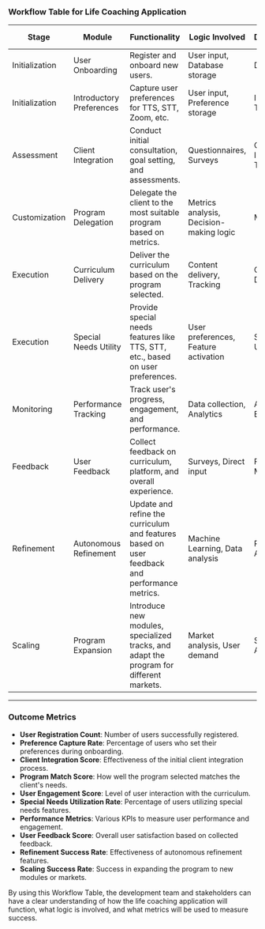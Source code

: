 ### Workflow Table for Life Coaching Application

|Stage|Module|Functionality|Logic Involved|Dependencies|Outcome Metrics|
|---|---|---|---|---|---|
|Initialization|User Onboarding|Register and onboard new users.|User input, Database storage|Database, UI|User Registration Count|
|Initialization|Introductory Preferences|Capture user preferences for TTS, STT, Zoom, etc.|User input, Preference storage|Introductory Table|Preference Capture Rate|
|Assessment|Client Integration|Conduct initial consultation, goal setting, and assessments.|Questionnaires, Surveys|Client Integration Table|Client Integration Score|
|Customization|Program Delegation|Delegate the client to the most suitable program based on metrics.|Metrics analysis, Decision-making logic|Metrics Table|Program Match Score|
|Execution|Curriculum Delivery|Deliver the curriculum based on the program selected.|Content delivery, Tracking|Curriculum Database|User Engagement Score|
|Execution|Special Needs Utility|Provide special needs features like TTS, STT, etc., based on user preferences.|User preferences, Feature activation|Special Needs Utility Table|Special Needs Utilization Rate|
|Monitoring|Performance Tracking|Track user's progress, engagement, and performance.|Data collection, Analytics|Analytics Engine|Performance Metrics|
|Feedback|User Feedback|Collect feedback on curriculum, platform, and overall experience.|Surveys, Direct input|Feedback Module|User Feedback Score|
|Refinement|Autonomous Refinement|Update and refine the curriculum and features based on user feedback and performance metrics.|Machine Learning, Data analysis|Refinement Algorithms|Refinement Success Rate|
|Scaling|Program Expansion|Introduce new modules, specialized tracks, and adapt the program for different markets.|Market analysis, User demand|Scaling Algorithms|Scaling Success Rate|

---

### Outcome Metrics

- **User Registration Count**: Number of users successfully registered.
- **Preference Capture Rate**: Percentage of users who set their preferences during onboarding.
- **Client Integration Score**: Effectiveness of the initial client integration process.
- **Program Match Score**: How well the program selected matches the client's needs.
- **User Engagement Score**: Level of user interaction with the curriculum.
- **Special Needs Utilization Rate**: Percentage of users utilizing special needs features.
- **Performance Metrics**: Various KPIs to measure user performance and engagement.
- **User Feedback Score**: Overall user satisfaction based on collected feedback.
- **Refinement Success Rate**: Effectiveness of autonomous refinement features.
- **Scaling Success Rate**: Success in expanding the program to new modules or markets.

By using this Workflow Table, the development team and stakeholders can have a clear understanding of how the life coaching application will function, what logic is involved, and what metrics will be used to measure success.
